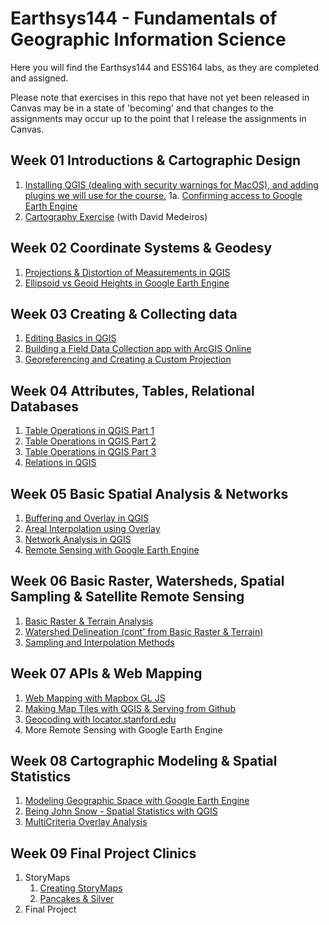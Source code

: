 # Earthsys144 - Fundamentals of Geographic Information Science

Here you will find the Earthsys144 and ESS164 labs, as they are completed and assigned.

Please note that exercises in this repo that have not yet been released in Canvas may be in a state of 'becoming' and that changes to the assignments may occur up to the point that I release the assignments in Canvas.

## Week 01 Introductions & Cartographic Design

1. [Installing QGIS (dealing with security warnings for MacOS), and adding plugins we will use for the course.](Labs/Week_01/CleanQGISInstallationforMac.md)
   1a. [Confirming access to Google Earth Engine](Labs/Week_01/gee_account_test.md)
2. [Cartography Exercise](https://sites.google.com/stanford.edu/gis-cartography/workshops/maps-for-academic-journals#h.3iex1262u59w) (with David Medeiros)

## Week 02 Coordinate Systems & Geodesy

1. [Projections & Distortion of Measurements in QGIS](https://github.com/mapninja/Earthsys144/blob/917e507cfe4b30659c2dfbcd8b7a81e68897c718/Labs/Week_02/Projection_Distortions_QGIS.md)
2. [Ellipsoid vs Geoid Heights in Google Earth Engine](https://github.com/mapninja/Earthsys144/blob/917e507cfe4b30659c2dfbcd8b7a81e68897c718/Labs/Week_02/Ellipsoid_vs_Geoid_GEE.md)

## Week 03 Creating & Collecting data

1. [Editing Basics in QGIS](https://github.com/mapninja/Earthsys144/blob/master/Labs/Week_03/Editing_with_QGIS.md)
2. [Building a Field Data Collection app with ArcGIS Online](https://github.com/mapninja/Earthsys144/blob/master/Labs/Week_03/ArcGIS_Online_FieldMaps.md)
3. [Georeferencing and Creating a Custom Projection](https://github.com/mapninja/Earthsys144/blob/master/Labs/Week_03/GeoreferencingImages.md)

## Week 04 Attributes, Tables, Relational Databases

1. [Table Operations in QGIS Part 1](https://github.com/mapninja/Earthsys144/blob/master/Labs/Week_04/Table_Operations_in_QGIS_pt1.md)
2. [Table Operations in QGIS Part 2](https://github.com/mapninja/Earthsys144/blob/master/Labs/Week_04/Table_Operations_in_QGIS_pt2.md)
3. [Table Operations in QGIS Part 3](https://github.com/mapninja/Earthsys144/blob/master/Labs/Week_04/Table_Operations_in_QGIS_pt3.md)
4. [Relations in QGIS](https://github.com/mapninja/Earthsys144/blob/master/Labs/Week_04/Relations_in_QGIS.md)

## Week 05 Basic Spatial Analysis & Networks

1. [Buffering and Overlay in QGIS](https://github.com/mapninja/Earthsys144/blob/master/Labs/Week_05/Buffering_Overlay.md)
2. [Areal Interpolation using Overlay](https://github.com/mapninja/Earthsys144/blob/master/Labs/Week_05/Areal_Interpolation.md)
3. [Network Analysis in QGIS](https://github.com/mapninja/Earthsys144/blob/master/Labs/Week_05/Network_Analysis.md)
4. [Remote Sensing with Google Earth Engine](https://github.com/mapninja/Earthsys144/blob/master/Labs/Week_06/Remote_Sensing.md)

## Week 06 Basic Raster, Watersheds, Spatial Sampling & Satellite Remote Sensing

1. [Basic Raster & Terrain Analysis](https://github.com/mapninja/Earthsys144/blob/master/Labs/Week_05/Raster_and_Terrain.md)
2. [Watershed Delineation (cont' from Basic Raster & Terrain)](https://github.com/mapninja/Earthsys144/blob/master/Labs/Week_05/Watershed_Modeling.md)
3. [Sampling and Interpolation Methods](https://github.com/mapninja/Earthsys144/blob/master/Labs/Week_06/Sampling_Interpolation.md)

## Week 07 APIs & Web Mapping

1. [Web Mapping with Mapbox GL JS](https://github.com/mapninja/Earthsys144/blob/master/Labs/Week_07/Haunted_Sheetmapper.md)
2. [Making Map Tiles with QGIS & Serving from Github](https://github.com/mapninja/Earthsys144/blob/master/Labs/Week_07/GitHub_XYZ_Tile_Service.md)
3. [Geocoding with locator.stanford.edu](https://github.com/mapninja/Earthsys144/blob/master/Labs/Week_07/Geocoding_with_Locator.md)
4. More Remote Sensing with Google Earth Engine

## Week 08 Cartographic Modeling & Spatial Statistics

1. [Modeling Geographic Space with Google Earth Engine](https://github.com/mapninja/Earthsys144/blob/master/Labs/Week_08/Modeling_Geographic_Space.md)
2. [Being John Snow - Spatial Statistics with QGIS](https://github.com/mapninja/Earthsys144/blob/master/Labs/Week_08/Being_John_Snow.md)
3. [MultiCriteria Overlay Analysis](https://github.com/mapninja/Earthsys144/blob/master/Labs/Week_08/MultiCriteria_Overlay.md)

## Week 09 Final Project Clinics

1. StoryMaps
   1. [Creating StoryMaps](https://arcg.is/1fTaa)
   2. [Pancakes & Silver](https://arcg.is/1bqTL81)
2. Final Project
